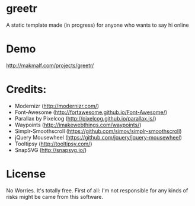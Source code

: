 # greetr
A static template made (in progress) for anyone who wants to say hi online

# Demo 
<a href="http://makmalf.com/projects/greetr/">http://makmalf.com/projects/greetr/</a>

# Credits:
- Modernizr (http://modernizr.com/)
- Font-Awesome (http://fortawesome.github.io/Font-Awesome/)
- Parallax by Pixelcog (http://pixelcog.github.io/parallax.js/)
- Waypoints (http://imakewebthings.com/waypoints/)
- Simplr-Smoothscroll (https://github.com/simov/simplr-smoothscroll)
- jQuery Mousewheel (https://github.com/jquery/jquery-mousewheel)
- Tooltipsy (http://tooltipsy.com/) 
- SnapSVG (http://snapsvg.io/)

# License
No Worries. It's totally free. First of all: I'm not responsible for any kinds of risks might be came from this software. 

